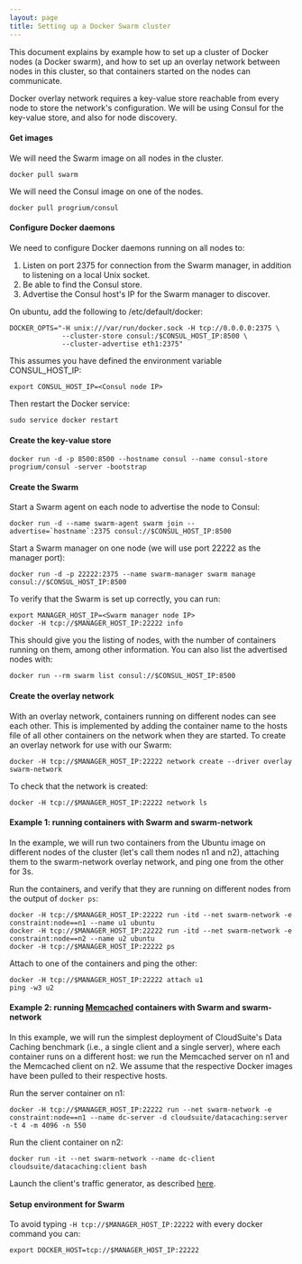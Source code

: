 ```yaml
---
layout: page
title: Setting up a Docker Swarm cluster
---
```


This document explains by example how to set up a cluster of Docker nodes (a
Docker swarm), and how to set up an overlay network between nodes in this
cluster, so that containers started on the nodes can communicate.

Docker overlay network requires a key-value store reachable from every node to
store the network's configuration. We will be using Consul for the key-value store, and also
for node discovery.

#### Get images

We will need the Swarm image on all nodes in the cluster.

    docker pull swarm

We will need the Consul image on one of the nodes.

    docker pull progrium/consul

#### Configure Docker daemons

We need to configure Docker daemons running on all nodes to:
1. Listen on port 2375 for connection from the Swarm manager, in addition to
   listening on a local Unix socket.
2. Be able to find the Consul store.
3. Advertise the Consul host's IP for the Swarm manager to discover.

On ubuntu, add the following to /etc/default/docker:

    DOCKER_OPTS="-H unix:///var/run/docker.sock -H tcp://0.0.0.0:2375 \
                 --cluster-store consul:/$CONSUL_HOST_IP:8500 \
                 --cluster-advertise eth1:2375"

This assumes you have defined the environment variable CONSUL_HOST_IP:

    export CONSUL_HOST_IP=<Consul node IP>

Then restart the Docker service:

    sudo service docker restart

#### Create the key-value store

    docker run -d -p 8500:8500 --hostname consul --name consul-store progrium/consul -server -bootstrap

#### Create the Swarm

Start a Swarm agent on each node to advertise the node to Consul:

    docker run -d --name swarm-agent swarm join --advertise=`hostname`:2375 consul://$CONSUL_HOST_IP:8500

Start a Swarm manager on one node (we will use port 22222 as the manager port):

    docker run -d -p 22222:2375 --name swarm-manager swarm manage consul://$CONSUL_HOST_IP:8500

To verify that the Swarm is set up correctly, you can run:

    export MANAGER_HOST_IP=<Swarm manager node IP>
    docker -H tcp://$MANAGER_HOST_IP:22222 info

This should give you the listing of nodes, with the number of containers
running on them, among other information. You can also list the advertised
nodes with:

    docker run --rm swarm list consul://$CONSUL_HOST_IP:8500

#### Create the overlay network

With an overlay network, containers running on different nodes can see each other. This
is implemented by adding the container name to the hosts file of all other
containers on the network when they are started. To create an overlay network for use with our Swarm:

    docker -H tcp://$MANAGER_HOST_IP:22222 network create --driver overlay swarm-network

To check that the network is created:

    docker -H tcp://$MANAGER_HOST_IP:22222 network ls

#### Example 1: running containers with Swarm and swarm-network

In the example, we will run two containers from the Ubuntu image on different
nodes of the cluster (let's call them nodes n1 and n2), attaching them to the
swarm-network overlay network, and ping one from the other for 3s.

Run the containers, and verify that they are running on different nodes from
the output of `docker ps`:

    docker -H tcp://$MANAGER_HOST_IP:22222 run -itd --net swarm-network -e constraint:node==n1 --name u1 ubuntu
    docker -H tcp://$MANAGER_HOST_IP:22222 run -itd --net swarm-network -e constraint:node==n2 --name u2 ubuntu
    docker -H tcp://$MANAGER_HOST_IP:22222 ps

Attach to one of the containers and ping the other:

    docker -H tcp://$MANAGER_HOST_IP:22222 attach u1
    ping -w3 u2

#### Example 2: running [Memcached](https://github.com/CloudSuite-EPFL/DataCaching) containers with Swarm and swarm-network

In this example, we will run the simplest deployment of CloudSuite's Data Caching benchmark (i.e., a single client and a single server),
where each container runs on a different host: we run the Memcached server on n1 and the Memcached client on n2.
We assume that the respective Docker images have been pulled to their respective hosts.

Run the server container on n1:

    docker -H tcp://$MANAGER_HOST_IP:22222 run --net swarm-network -e constraint:node==n1 --name dc-server -d cloudsuite/datacaching:server -t 4 -m 4096 -n 550

Run the client container on n2:

    docker run -it --net swarm-network --name dc-client cloudsuite/datacaching:client bash

Launch the client's traffic generator, as described [here](https://github.com/CloudSuite-EPFL/DataCaching#running-the-benchmark).

#### Setup environment for Swarm

To avoid typing `-H tcp://$MANAGER_HOST_IP:22222` with every docker command you
can:

    export DOCKER_HOST=tcp://$MANAGER_HOST_IP:22222
